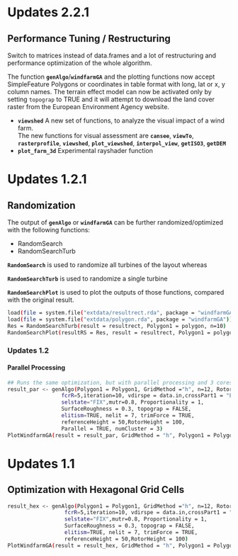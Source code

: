 # Updates 2.2.1

## Performance Tuning / Restructuring
Switch to matrices instead of data.frames and a lot of restructuring and 
performance optimization of the whole algorithm.

The function **`genAlgo`**/**`windfarmGA`** and the plotting functions now accept SimpleFeature Polygons or coordinates in table format
with long, lat or x, y column names. The terrain effect model can now be activated only by setting `topograp` to TRUE and it will attempt to download the land cover raster from the European Environment Agency website.

- **`viewshed`** A new set of functions, to analyze the visual impact of a wind farm.    
The new functions for visual assessment are **`cansee`**, **`viewTo`**, **`rasterprofile`**, **`viewshed`**, **`plot_viewshed`**, **`interpol_view`**, **`getISO3`**, **`getDEM`**
- **`plot_farm_3d`** Experimental rayshader function

# Updates 1.2.1

## Randomization
The output of **`genAlgo`** or **`windfarmGA`** can be further randomized/optimized with the following
functions:
- RandomSearch
- RandomSearchTurb

**`RandomSearch`** is used to randomize all turbines of the layout whereas

**`RandomSearchTurb`** is used to randomize a single turbine

**`RandomSearchPlot`** is used to plot the outputs of those functions, compared with the 
original result.

```sh
load(file = system.file("extdata/resultrect.rda", package = "windfarmGA"))
load(file = system.file("extdata/polygon.rda", package = "windfarmGA"))
Res = RandomSearchTurb(result = resultrect, Polygon1 = polygon, n=10)
RandomSearchPlot(resultRS = Res, result = resultrect, Polygon1 = polygon, best=2)
```

### Updates 1.2
#### Parallel Processing
```sh
## Runs the same optimization, but with parallel processing and 3 cores.
result_par <- genAlgo(Polygon1 = Polygon1, GridMethod ="h", n=12, Rotor=30,
                 fcrR=5,iteration=10, vdirspe = data.in,crossPart1 = "EQU",
                 selstate="FIX",mutr=0.8, Proportionality = 1,
                 SurfaceRoughness = 0.3, topograp = FALSE,
                 elitism=TRUE, nelit = 7, trimForce = TRUE,
                 referenceHeight = 50,RotorHeight = 100,
                 Parallel = TRUE, numCluster = 3)
PlotWindfarmGA(result = result_par, GridMethod = "h", Polygon1 = Polygon1)
```

# Updates 1.1


## Optimization with Hexagonal Grid Cells
```sh
result_hex <- genAlgo(Polygon1 = Polygon1, GridMethod ="h", n=12, Rotor=30,
                  fcrR=5,iteration=10, vdirspe = data.in,crossPart1 = "EQU",
                  selstate="FIX",mutr=0.8, Proportionality = 1,
                  SurfaceRoughness = 0.3, topograp = FALSE,
                  elitism=TRUE, nelit = 7, trimForce = TRUE,
                  referenceHeight = 50,RotorHeight = 100)
PlotWindfarmGA(result = result_hex, GridMethod = "h", Polygon1 = Polygon1)
```
